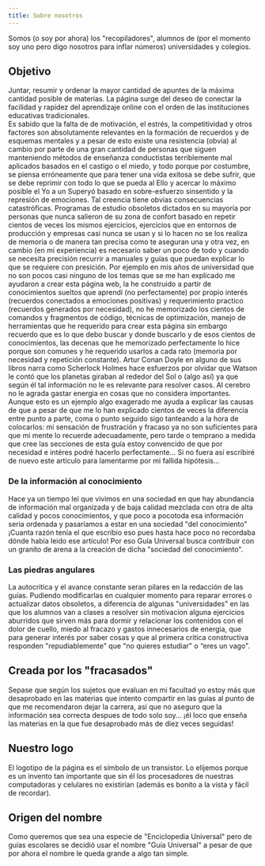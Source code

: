 ```yaml
---
title: Sobre nosotros
---
```


Somos (o soy por ahora) los "recopiladores", alumnos de (por el momento soy uno pero digo nosotros para inflar números) universidades y colegios.

## Objetivo

Juntar, resumir y ordenar la mayor cantidad de apuntes de la máxima cantidad posible de materias.
La página surge del deseo de conectar la facilidad y rapidez del aprendizaje online con el orden de las instituciones educativas tradicionales.\
Es sabido que la falta de de  motivación, el estrés, la competitividad y otros factores son absolutamente relevantes en la formación de recuerdos y de esquemas mentales y a pesar de esto existe una resistencia (obvia) al cambio por parte de una gran cantidad de personas que siguen manteniendo métodos de enseñanza conductistas terriblemente mal aplicados basados en el castigo o el miedo, y todo porque por costumbre, se piensa erróneamente que para tener una vida exitosa se debe sufrir, que se debe reprimir con todo lo que se pueda al Ello y acercar lo máximo posible el Yo a un Superyó basado en sobre-esfuerzo sinsentido y la represión de emociones. Tal creencia tiene obvias consecuencias catastróficas. Programas de estudio obsoletos dictados en su mayoría por personas que nunca salieron de su zona de confort basado en repetir cientos de veces los mismos ejercicios, ejercicios que en entornos de producción y empresas casi nunca se usan y si lo hacen no se los realiza de memoria o de manera tan precisa como te aseguran una y otra vez, en cambio (en mi experiencia) es necesario saber un poco de todo y cuando se necesita precisión recurrir a manuales y guías que puedan explicar lo que se requiere con presición. Por ejemplo en mis años de universidad que no son pocos casi ninguno de los temas que se me han explicado me ayudaron a crear esta página web, la he construido a partir de conocimientos sueltos que aprendí (no perfectamente) por propio interés (recuerdos conectados a emociones positivas) y requerimiento practico (recuerdos generados por necesidad), no he memorizado los cientos de comandos y fragmentos de código, técnicas de optimización, manejo de herramientas que he requerido para crear esta página sin embargo recuerdo que es lo que debo buscar y donde buscarlo y de esos cientos de conocimientos, las decenas que he memorizado perfectamente lo hice porque son comunes y he requerido usarlos a cada rato (memoria por necesidad y repetición constante). Artur Conan Doyle en alguno de sus libros narra como Scherlock Holmes hace esfuerzos por olvidar que Watson le contó que los planetas giraban al rededor del Sol o (algo así) ya que según él tal información no le es relevante para resolver casos. Al cerebro no le agrada gastar energia en cosas que no considera importantes. Aunque esto es un ejemplo algo exagerado me ayuda a explicar las causas de que a pesar de que me lo han explicado cientos de veces la diferencia entre punto a parte, coma o punto seguido sigo tanteando a la hora de colocarlos: mi sensación de frustración y fracaso ya no son suficientes para que mi mente lo recuerde adecuadamente, pero tarde o temprano a medida que cree las secciones de esta guía estoy convencido de que por necesidad e intéres podré hacerlo perfectamente… Si no fuera así escribiré de nuevo este artículo para lamentarme por mi fallida hipótesis...

### De la información al conocimiento

Hace ya un tiempo leí que vivimos en una sociedad en que hay abundancia de información mal organizada y de baja calidad mezclada con otra de alta calidad y pocos conocimientos, y que poco a pocotoda esa información seria ordenada y pasaríamos a estar en una sociedad "del conocimiento" ¡Cuanta razón tenía el que escribio eso pues hasta hace poco no recordaba dónde había leido ese artículo! Por eso Guía Universal busca contribuir con un granito de arena a la creación de dicha "sociedad del conocimiento".

### Las piedras angulares

La autocritica y el avance constante seran pilares en la redacción de las guías. Pudiendo modificarlas en cualquier momento para reparar errores o actualizar datos obsoletos, a diferencia de algunas "universidades" en las que los alumnos van a clases a resolver sin motivacion alguna ejercicios aburridos  que sirven más para dormir y relacionar los contenidos con el dolor de cuello, miedo al fracazo y gastos innecesarios de energia, que para generar interés por saber cosas y que al primera critica constructiva responden "repudiablemente" que "no quieres estudiar" o “eres un vago".

## Creada por los "fracasados"

Sepase que según los sujetos que evaluan en mi facultad yo estoy más que desaprobado en las materias que intento compartir en las guías al punto de que me recomendaron dejar la carrera, así que no aseguro que la información sea correcta despues de todo solo soy… ¡él loco que enseña las materias en la que fue desaprobado más de diez veces seguidas!

## Nuestro logo

El logotipo de la página es el símbolo de un transistor. Lo elijemos porque es un invento tan importante que sin él los procesadores de nuestras computadoras y celulares no existirían (además es bonito a la vista y fácil de recordar).

## Origen del nombre

Como queremos que sea una especie de "Enciclopedia Universal" pero de guías escolares se decidió usar el nombre "Guía Universal" a pesar de que por ahora el nombre le queda grande a algo tan simple.
